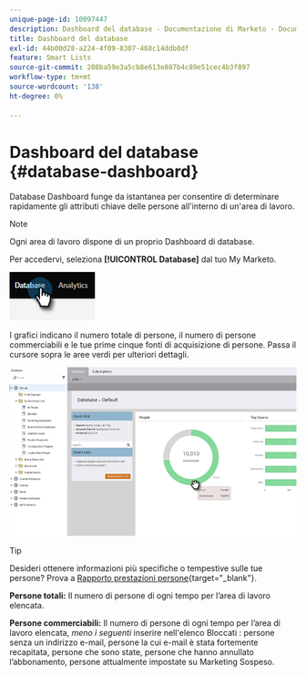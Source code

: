 ```yaml
---
unique-page-id: 10097447
description: Dashboard del database - Documentazione di Marketo - Documentazione del prodotto
title: Dashboard del database
exl-id: 44b00d28-a224-4f09-8307-468c14ddb0df
feature: Smart Lists
source-git-commit: 208ba59e3a5cb8e613e887b4c89e51cec4b3f897
workflow-type: tm+mt
source-wordcount: '138'
ht-degree: 0%

---
```


# Dashboard del database {#database-dashboard}

Database Dashboard funge da istantanea per consentire di determinare rapidamente gli attributi chiave delle persone all&#39;interno di un&#39;area di lavoro.

>[!NOTE]
>
>Ogni area di lavoro dispone di un proprio Dashboard di database.

Per accedervi, seleziona **[!UICONTROL Database]** dal tuo My Marketo.

![](assets/database-dashboard-1.png)

I grafici indicano il numero totale di persone, il numero di persone commerciabili e le tue prime cinque fonti di acquisizione di persone. Passa il cursore sopra le aree verdi per ulteriori dettagli.

![](assets/database-dashboard-2.png)

>[!TIP]
>
>Desideri ottenere informazioni più specifiche o tempestive sulle tue persone? Prova a [Rapporto prestazioni persone](/help/marketo/product-docs/reporting/basic-reporting/report-types/people-performance-report.md){target="_blank"}.

**Persone totali:** Il numero di persone di ogni tempo per l’area di lavoro elencata.

**Persone commerciabili:** Il numero di persone di ogni tempo per l’area di lavoro elencata, _meno i seguenti_ inserire nell&#39;elenco Bloccati : persone senza un indirizzo e-mail, persone la cui e-mail è stata fortemente recapitata, persone che sono state, persone che hanno annullato l’abbonamento, persone attualmente impostate su Marketing Sospeso.
